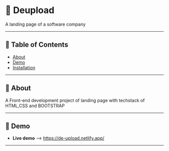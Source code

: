 # 🚀 Deupload

A landing page of a software company 

---

## 📖 Table of Contents
- [About](#about)
- [Demo](#demo)
- [Installation](#installation)

---

## 🧩 About

A Front-end development project of landing page with techstack of HTML,CSS and BOOTSTRAP

---

## 🎥 Demo
 
- **Live demo** --> https://de-upload.netlify.app/
---





